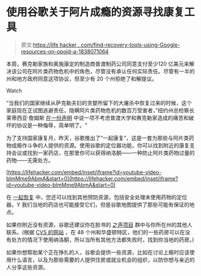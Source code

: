 # 使用谷歌关于阿片成瘾的资源寻找康复工具

> 原文:[https://life hacker . com/find-recovery-tools-using-Google-resources-on-opoid-a-1838071064](https://lifehacker.com/find-recovery-tools-using-googles-resources-on-opioid-a-1838071064)

本周，赛克勒家族和奥施康定的制造商普渡制药公司同意支付至少120 亿美元来解决该公司在阿片类药物危机中的角色，尽管没有承认任何实际责任。尽管有一半的州和地方政府同意这项协议，但至少有 20 个州拒绝了和解提议。

Watch

“当我们的国家继续从萨克勒夫妇的贪婪所留下的大屠杀中恢复过来的时候，这个家庭现在正试图逃避责任，隐瞒阿片类药物危机的数百万受害者，”纽约州总检察长莱蒂西亚·詹姆斯 [在一份声明](https://ag.ny.gov/press-release/attorney-general-james-statement-opioid-discussions) 中说一项不考虑普渡大学和赛克勒家造成的痛苦和破坏的协议是一种侮辱，简单明了。"

为了支持国家康复月，昨天，谷歌推出了“一起康复”，这是一套为那些与阿片类药物成瘾作斗争的人提供的资源。使用谷歌的定位器功能，你可以找到附近的康复支持会议或找到一家药店，在那里你可以获得纳洛酮——一种防止阿片类药物过量的药物——无需处方。

 [https://lifehacker.com/embed/inset/iframe?id=youtube-video-blmMme9AbmA&start=0](https://lifehacker.com/embed/inset/iframe?id=youtube-video-blmMme9AbmA&start=0) 

在 [一起恢复](https://recovertogether.withgoogle.com/) 中，您还可以找到其他预防资源，包括安全处理未使用药物的定位器。Y 我们当地的药店也可能接受它们，但是谷歌地图提供了那些可能有保证的地点。

如果你附近没有资源，谷歌还建议你在脸书的 [之声项目](https://www.facebook.com/groups/thevoicesproject) 群中与你所在州的其他人联系。(根据 [CVS 的网站](https://cvshealth.com/thought-leadership/naloxone-opioid-overdose-reversal-medication) ，在 48 个州和华盛顿特区，他们的一些药房可以在没有处方的情况下使用纳洛酮，所以当所有其他方法都失败时，找到你当地的药房。)

如果你想帮助某个正在挣扎的人，谷歌会提供一些资源，比如在讨论上瘾时应该使用什么语言，以及为那些需要的人提供住房或就业机会的组织，以防你想与亲近的人分享这些资源。